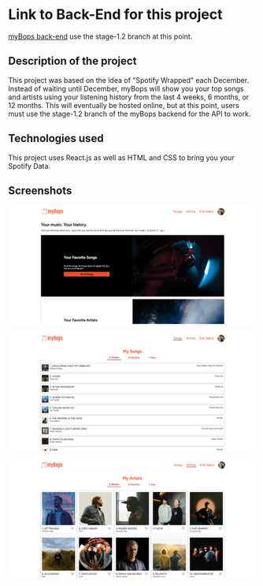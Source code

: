 # Link to Back-End for this project

[myBops back-end](https://github.com/eaakre/mybops-backend/tree/stage-1.2)
use the stage-1.2 branch at this point.

## Description of the project

This project was based on the idea of "Spotify Wrapped" each December. Instead of waiting until December, myBops will show you your top songs and artists using your listening history from the last 4 weeks, 6 months, or 12 months. This will eventually be hosted online, but at this point, users must use the stage-1.2 branch of the myBops backend for the API to work.

## Technologies used

This project uses React.js as well as HTML and CSS to bring you your Spotify Data.

## Screenshots

![Homepage](src/images/homepage.png)

![Songs Tab](src/images/songs.png)

![Artists Tab](src/images/artists.png)
